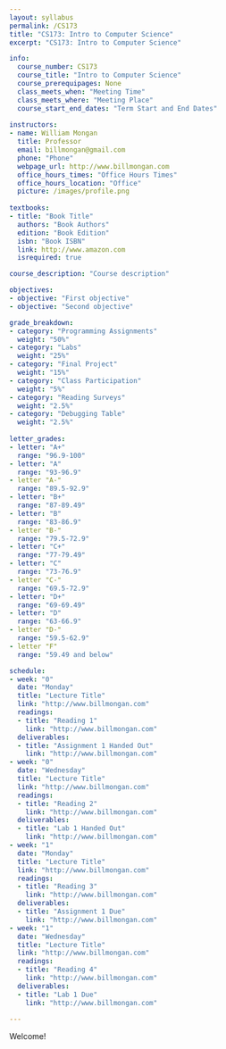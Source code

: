 ```yaml
---
layout: syllabus
permalink: /CS173
title: "CS173: Intro to Computer Science"
excerpt: "CS173: Intro to Computer Science"

info:
  course_number: CS173
  course_title: "Intro to Computer Science"
  course_prerequipages: None
  class_meets_when: "Meeting Time"
  class_meets_where: "Meeting Place"
  course_start_end_dates: "Term Start and End Dates"
  
instructors:
- name: William Mongan
  title: Professor
  email: billmongan@gmail.com
  phone: "Phone"
  webpage_url: http://www.billmongan.com
  office_hours_times: "Office Hours Times"
  office_hours_location: "Office"
  picture: /images/profile.png
  
textbooks:
- title: "Book Title"
  authors: "Book Authors"
  edition: "Book Edition"
  isbn: "Book ISBN"
  link: http://www.amazon.com
  isrequired: true

course_description: "Course description"

objectives:
- objective: "First objective"
- objective: "Second objective"

grade_breakdown:
- category: "Programming Assignments"
  weight: "50%"
- category: "Labs"
  weight: "25%"
- category: "Final Project"
  weight: "15%"
- category: "Class Participation"
  weight: "5%"
- category: "Reading Surveys"
  weight: "2.5%"
- category: "Debugging Table"
  weight: "2.5%"
  
letter_grades:
- letter: "A+"
  range: "96.9-100"
- letter: "A"
  range: "93-96.9"
- letter "A-"
  range: "89.5-92.9"
- letter: "B+"
  range: "87-89.49"
- letter: "B"
  range: "83-86.9"
- letter "B-"
  range: "79.5-72.9"
- letter: "C+"
  range: "77-79.49"
- letter: "C"
  range: "73-76.9"
- letter "C-"
  range: "69.5-72.9"
- letter: "D+"
  range: "69-69.49"
- letter: "D"
  range: "63-66.9"
- letter "D-"
  range: "59.5-62.9"
- letter "F"
  range: "59.49 and below"

schedule:
- week: "0"
  date: "Monday"
  title: "Lecture Title"
  link: "http://www.billmongan.com"
  readings:
  - title: "Reading 1"
    link: "http://www.billmongan.com"
  deliverables:
  - title: "Assignment 1 Handed Out"
    link: "http://www.billmongan.com"
- week: "0"
  date: "Wednesday"
  title: "Lecture Title"
  link: "http://www.billmongan.com"
  readings:
  - title: "Reading 2"
    link: "http://www.billmongan.com"
  deliverables:
  - title: "Lab 1 Handed Out"
    link: "http://www.billmongan.com" 
- week: "1"
  date: "Monday"
  title: "Lecture Title"
  link: "http://www.billmongan.com"
  readings:
  - title: "Reading 3"
    link: "http://www.billmongan.com"
  deliverables:
  - title: "Assignment 1 Due"
    link: "http://www.billmongan.com"
- week: "1"
  date: "Wednesday"
  title: "Lecture Title"
  link: "http://www.billmongan.com"
  readings:
  - title: "Reading 4"
    link: "http://www.billmongan.com"
  deliverables:
  - title: "Lab 1 Due"
    link: "http://www.billmongan.com"    
    
---
```


Welcome!